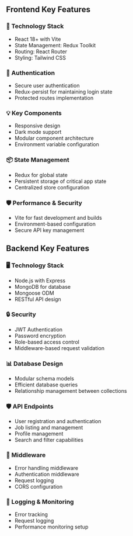 ## Frontend Key Features

### 🚀 Technology Stack
- React 18+ with Vite
- State Management: Redux Toolkit
- Routing: React Router
- Styling: Tailwind CSS


### 🔐 Authentication
- Secure user authentication
- Redux-persist for maintaining login state
- Protected routes implementation

### 💡 Key Components
- Responsive design
- Dark mode support
- Modular component architecture
- Environment variable configuration



### 📦 State Management
- Redux for global state
- Persistent storage of critical app state
- Centralized store configuration

### 🛡️ Performance & Security
- Vite for fast development and builds
- Environment-based configuration
- Secure API key management


## Backend Key Features

### 🖥️ Technology Stack
- Node.js with Express
- MongoDB for database
- Mongoose ODM
- RESTful API design

### 🔒 Security
- JWT Authentication
- Password encryption
- Role-based access control
- Middleware-based request validation

### 📊 Database Design
- Modular schema models
- Efficient database queries
- Relationship management between collections

### 🛡️ API Endpoints
- User registration and authentication
- Job listing and management
- Profile management
- Search and filter capabilities

### 🧩 Middleware
- Error handling middleware
- Authentication middleware
- Request logging
- CORS configuration

### 📝 Logging & Monitoring
- Error tracking
- Request logging
- Performance monitoring setup
